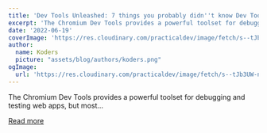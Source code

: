 ```yaml
---
title: 'Dev Tools Unleashed: 7 things you probably didn''t know Dev Tools could do'
excerpt: 'The Chromium Dev Tools provides a powerful toolset for debugging and testing web apps, but most...'
date: '2022-06-19'
coverImage: 'https://res.cloudinary.com/practicaldev/image/fetch/s--tJb3UW-n--/c_imagga_scale,f_auto,fl_progressive,h_420,q_auto,w_1000/https://dev-to-uploads.s3.amazonaws.com/uploads/articles/a8jixnzziq95735twvot.png'
author:
  name: Koders
  picture: "assets/blog/authors/koders.png"
ogImage:
  url: 'https://res.cloudinary.com/practicaldev/image/fetch/s--tJb3UW-n--/c_imagga_scale,f_auto,fl_progressive,h_420,q_auto,w_1000/https://dev-to-uploads.s3.amazonaws.com/uploads/articles/a8jixnzziq95735twvot.png'
---
```


The Chromium Dev Tools provides a powerful toolset for debugging and testing web apps, but most...

[Read more](https://dev.to/ruppysuppy/dev-tools-unleashed-7-things-you-probably-didnt-know-dev-tools-could-do-4b5d)
